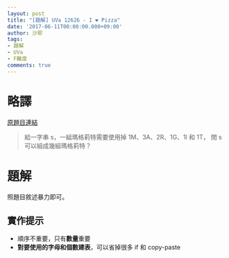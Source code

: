 ```yaml
---
layout: post
title: "[題解] UVa 12626 - I ❤ Pizza"
date: '2017-06-11T00:00:00.000+09:00'
author: 沙耶
tags:
- 題解
- UVa
- F難度
comments: true
---
```


# 略譯

[原題目連結](https://uva.onlinejudge.org/index.php?option=com_onlinejudge&Itemid=8&page=show_problem&category=24&problem=4349)

> 給一字串 s，一組瑪格莉特需要使用掉 1M、3A、2R、1G、1I 和 1T，
問 s 可以組成幾組瑪格莉特？

# 題解

照題目敘述暴力即可。

## 實作提示

- 順序不重要，只有**數量**重要
- **對要使用的字母和個數建表**，可以省掉很多 if 和 copy-paste